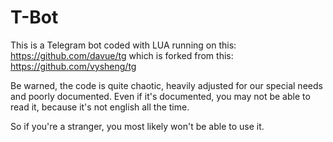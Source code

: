 # T-Bot
This is a Telegram bot coded with LUA running on this: https://github.com/davue/tg 
which is forked from this: https://github.com/vysheng/tg

Be warned, the code is quite chaotic, heavily adjusted for our special needs and poorly documented. Even if it's documented,
you may not be able to read it, because it's not english all the time.

So if you're a stranger, you most likely won't be able to use it.